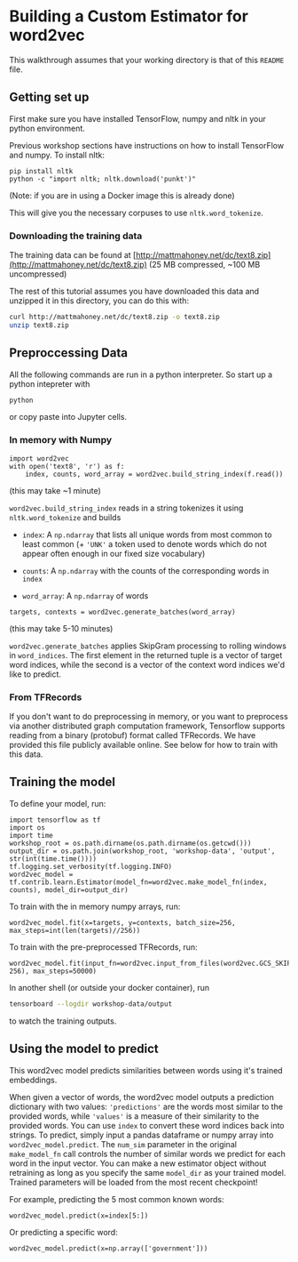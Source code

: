 # Building a Custom Estimator for word2vec

This walkthrough assumes that your working directory is that of this `README` file. 

## Getting set up

First make sure you have installed TensorFlow, numpy and nltk in your python environment.

Previous workshop sections have instructions on how to install TensorFlow and numpy. To install nltk:

```
pip install nltk
python -c "import nltk; nltk.download('punkt')"
```
(Note: if you are in using a Docker image this is already done)

This will give you the necessary corpuses to use `nltk.word_tokenize`.

### Downloading the training data

The training data can be found at [http://mattmahoney.net/dc/text8.zip](http://mattmahoney.net/dc/text8.zip) (25 MB compressed, ~100 MB uncompressed)

The rest of this tutorial assumes you have downloaded this data and unzipped it in this directory, you can do this with:

```sh
curl http://mattmahoney.net/dc/text8.zip -o text8.zip
unzip text8.zip
```

## Preproccessing Data

All the following commands are run in a python interpreter. So start up a python intepreter with 

```sh
python
```

or copy paste into Jupyter cells.

### In memory with Numpy

```
import word2vec
with open('text8', 'r') as f:
    index, counts, word_array = word2vec.build_string_index(f.read())
```
(this may take ~1 minute)

`word2vec.build_string_index` reads in a string tokenizes it using `nltk.word_tokenize` and builds

 * `index`: A `np.ndarray` that lists all unique words from most common to least common (+ `'UNK'` a token used to denote words which do not appear often enough in our fixed size vocabulary)

 * `counts`: A `np.ndarray` with the counts of the corresponding words in `index`

 * `word_array`: A `np.ndarray` of words 

```
targets, contexts = word2vec.generate_batches(word_array)
```
(this may take 5-10 minutes)

`word2vec.generate_batches` applies SkipGram processing to rolling windows in `word_indices`. The first element in the returned tuple is a vector of target word indices, while the second is a vector of the context word indices we'd like to predict.

### From TFRecords

If you don't want to do preprocessing in memory, or you want to preprocess via another distributed graph computation framework, Tensorflow supports reading from a binary (protobuf) format called TFRecords. We have provided this file publicly available online. See below for how to train with this data.

## Training the model

To define your model, run:

```
import tensorflow as tf
import os
import time
workshop_root = os.path.dirname(os.path.dirname(os.getcwd()))
output_dir = os.path.join(workshop_root, 'workshop-data', 'output', str(int(time.time())))
tf.logging.set_verbosity(tf.logging.INFO)
word2vec_model = tf.contrib.learn.Estimator(model_fn=word2vec.make_model_fn(index, counts), model_dir=output_dir)
```

To train with the in memory numpy arrays, run:

```
word2vec_model.fit(x=targets, y=contexts, batch_size=256, max_steps=int(len(targets)//256))
```

To train with the pre-preprocessed TFRecords, run:
```
word2vec_model.fit(input_fn=word2vec.input_from_files(word2vec.GCS_SKIPGRAMS, 256), max_steps=50000)
```

In another shell (or outside your docker container), run

```sh
tensorboard --logdir workshop-data/output
```

to watch the training outputs.

## Using the model to predict

This word2vec model predicts similarities between words using it's trained embeddings.

When given a vector of words, the word2vec model outputs a prediction dictionary with two values: `'predictions'` are the words most similar to the provided words, while `'values'` is a measure of their similarity to the provided words. You can use `index` to convert these word indices back into strings.
To predict, simply input a pandas dataframe or numpy array into `word2vec_model.predict`. The `num_sim` parameter in the original `make_model_fn` call controls the number of similar words we predict for each word in the input vector. You can make a new estimator object without retraining as long as you specify the same `model_dir` as your trained model. Trained parameters will be loaded from the most recent checkpoint!


For example, predicting the 5 most common known words:

```
word2vec_model.predict(x=index[5:])
```

Or predicting a specific word:

```
word2vec_model.predict(x=np.array(['government']))
```

